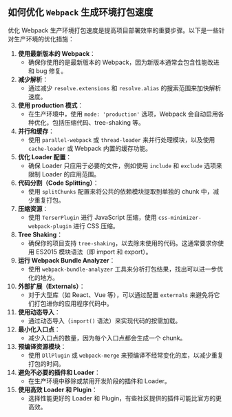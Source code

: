 ## 如何优化 `Webpack` 生成环境打包速度

优化 Webpack 生产环境打包速度是提高项目部署效率的重要步骤。以下是一些针对生产环境的优化措施：

1. **使用最新版本的 Webpack**：
   - 确保你使用的是最新版本的 Webpack，因为新版本通常会包含性能改进和 bug 修复。
2. **减少解析**：
   - 通过减少 `resolve.extensions` 和 `resolve.alias` 的搜索范围来加快解析速度。
3. **使用 production 模式**：
   - 在生产环境中，使用 `mode: 'production'` 选项，Webpack 会自动启用各种优化，包括压缩代码、tree-shaking 等。
4. **并行和缓存**：
   - 使用 `parallel-webpack` 或 `thread-loader` 来并行处理模块，以及使用 `cache-loader` 或 Webpack 内置的缓存功能。
5. **优化 Loader 配置**：
   - 确保 Loader 只应用于必要的文件，例如使用 `include` 和 `exclude` 选项来限制 Loader 的应用范围。
6. **代码分割（Code Splitting）**：
   - 使用 `splitChunks` 配置来将公共的依赖模块提取到单独的 chunk 中，减少重复打包。
7. **压缩资源**：
   - 使用 `TerserPlugin` 进行 JavaScript 压缩，使用 `css-minimizer-webpack-plugin` 进行 CSS 压缩。
8. **Tree Shaking**：
   - 确保你的项目支持 `tree-shaking`，以去除未使用的代码。这通常要求你使用 ES2015 模块语法（即 import 和 export）。
9. **运行 Webpack Bundle Analyzer**：
   - 使用 `webpack-bundle-analyzer` 工具来分析打包结果，找出可以进一步优化的地方。
10. **外部扩展（Externals）**：
    - 对于大型库（如 React、Vue 等），可以通过配置 `externals` 来避免将它们打包进你的应用程序代码中。
11. **使用动态导入**：
    - 通过动态导入（`import()` 语法）来实现代码的按需加载。
12. **最小化入口点**：
    - 减少入口点的数量，因为每个入口点都会生成一个 chunk。
13. **预编译资源模块**：
    - 使用 `DllPlugin` 或 `webpack-merge` 来预编译不经常变化的库，以减少重复打包的时间。
14. **避免不必要的插件和 Loader**：
    - 在生产环境中移除或禁用开发阶段的插件和 Loader。
15. **使用高效 Loader 和 Plugin**：
    - 选择性能更好的 Loader 和 Plugin，有些社区提供的插件可能比官方的更高效。

